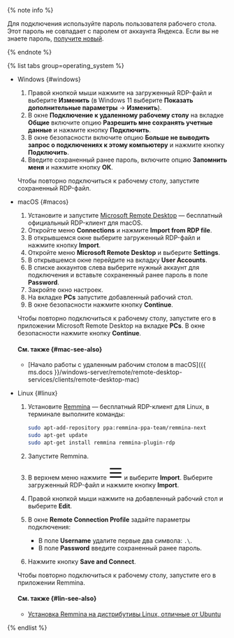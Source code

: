 {% note info %}

Для подключения используйте пароль пользователя рабочего стола. Этот пароль не совпадает с паролем от аккаунта Яндекса. Если вы не знаете пароль, [получите новый](../../cloud-desktop/operations/desktops/password-reset.md).

{% endnote %}

{% list tabs group=operating_system %}

- Windows {#windows}

  1. Правой кнопкой мыши нажмите на загруженный RDP-файл и выберите **Изменить** (в Windows 11 выберите **Показать дополнительные параметры** → **Изменить**).
  1. В окне **Подключение к удаленному рабочему столу** на вкладке **Общие** включите опцию **Разрешить мне сохранять учетные данные** и нажмите кнопку **Подключить**.
  1. В окне безопасности включите опцию **Больше не выводить запрос о подключениях к этому компьютеру** и нажмите кнопку **Подключить**.  
  1. Введите сохраненный ранее пароль, включите опцию **Запомнить меня** и нажмите кнопку **ОК**.
  
  Чтобы повторно подключиться к рабочему столу, запустите сохраненный RDP-файл.

- macOS {#macos}

  1. Установите и запустите [Microsoft Remote Desktop](https://itunes.apple.com/ru/app/microsoft-remote-desktop/id1295203466) — бесплатный официальный RDP-клиент для macOS.
  1. Откройте меню **Connections** и нажмите **Import from RDP file**.
  1. В открывшемся окне выберите загруженный RDP-файл и нажмите кнопку **Import**.
  1. Откройте меню **Microsoft Remote Desktop** и выберите **Settings**.
  1. В открывшемся окне перейдите на вкладку **User Accounts**.
  1. В списке аккаунтов слева выберите нужный аккаунт для подключения и вставьте сохраненный ранее пароль в поле **Password**. 
  1. Закройте окно настроек.
  1. На вкладке **PCs** запустите добавленный рабочий стол.
  1. В окне безопасности нажмите кнопку **Continue**.
  
  Чтобы повторно подключиться к рабочему столу, запустите его в приложении Microsoft Remote Desktop на вкладке **PCs**. В окне безопасности нажмите кнопку **Continue**.

  #### См. также {#mac-see-also}

  * [Начало работы с удаленным рабочим столом в macOS]({{ ms.docs }}/windows-server/remote/remote-desktop-services/clients/remote-desktop-mac)

- Linux {#linux}

  1. Установите [Remmina](https://remmina.org) — бесплатный RDP-клиент для Linux, в терминале выполните команды:

      ```bash
      sudo apt-add-repository ppa:remmina-ppa-team/remmina-next
      sudo apt-get update
      sudo apt-get install remmina remmina-plugin-rdp
      ```

  1. Запустите Remmina.
  1. В верхнем меню нажмите ![image](../../_assets/console-icons/bars.svg) и выберите **Import**. Выберите загруженный RDP-файл и нажмите кнопку **Import**.
  1. Правой кнопкой мыши нажмите на добавленный рабочий стол и выберите **Edit**.
  1. В окне **Remote Connection Profile** задайте параметры подключения:

     * В поле **Username** удалите первые два символа: `.\`.
     * В поле **Password** введите сохраненный ранее пароль.
  1. Нажмите кнопку **Save and Connect**.

  Чтобы повторно подключиться к рабочему столу, запустите его в приложении Remmina.   

  #### См. также {#lin-see-also}

  * [Установка Remmina на дистрибутивы Linux, отличные от Ubuntu](https://remmina.org/how-to-install-remmina/)

{% endlist %}
